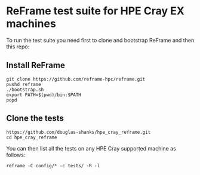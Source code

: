 # ReFrame test suite for HPE Cray EX machines

To run the test suite you need first to clone and bootstrap ReFrame and then this repo:

## Install ReFrame
```
git clone https://github.com/reframe-hpc/reframe.git
pushd reframe
./bootstrap.sh
export PATH=$(pwd)/bin:$PATH
popd
```

## Clone the tests

```
https://github.com/douglas-shanks/hpe_cray_reframe.git
cd hpe_cray_reframe
```

You can then list all the tests on any HPE Cray supported machine as follows:

```
reframe -C config/* -c tests/ -R -l
```
